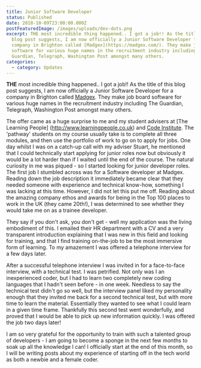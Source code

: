```yaml
---
title: Junior Software Developer
status: Published
date: 2018-10-09T23:00:00.000Z
postFeaturedImage: /images/uploads/dev-dots.png
excerpt: THE most incredible thing happened.. I got a job!! As the title of this
  blog post suggests, I am now officially a Junior Software Developer for a
  company in Brighton called [Madgex](https://madgex.com/). They make job board
  software for various huge names in the recruitment industry including The
  Guardian, Telegraph, Washington Post amongst many others.
categories:
  - category: Updates
---
```

**THE** most incredible thing happened.. I got a job!! As the title of this blog post suggests, I am now officially a Junior Software Developer for a company in Brighton called [Madgex](https://madgex.com/). They make job board software for various huge names in the recruitment industry including The Guardian, Telegraph, Washington Post amongst many others.

The offer came as a huge surprise to me and my student advisers  at [The Learning People] (http://www.learningpeople.co.uk) and [Code Institute](https://www.codeinstitute.net). The 'pathway' students on my course usually take is to complete all three modules, and then use the portfolio of work to go on to apply for jobs. One day whilst I was on a catch-up call with my adviser Stuart, he mentioned that I could technically start applying for junior roles now but obviously it would be a lot harder than if I waited until the end of the course. The natural curiosity in me was piqued - so I started looking for junior developer roles. The first job I stumbled across was for a Software developer at Madgex. Reading down the job description it immediately became clear that they needed someone with experience and technical know-how, something I was lacking at this time. However, I did not let this put me off. Reading about the amazing company ethos and awards for being in the Top 100 places to work in the UK (they came 20th!), I was determined to see whether they would take me on as a trainee developer.

They say if you don't ask, you don't get - well my application was the living embodiment of this. I emailed their HR department with a CV and a very transparent introduction explaining that I was new in this field and looking for training, and that I find training on-the-job to be the most immersive form of learning. To my amazement I was offered a telephone interview for a few days later.

After a successful telephone interview I was invited in for a face-to-face interview, with a technical test. I was petrified. Not only was I an inexperienced coder, but I had to learn two completely new coding languages that I hadn't seen before - in one week. Needless to say the technical test didn't go so well, but the interview panel liked my personality enough that they invited me back for a second technical test, but with more time to learn the material. Essentially they wanted to see what I could learn in a given time frame. Thankfully this second test went wonderfully, and proved that I would be able to pick up new information quickly. I was offered the job two days later!

I am so very grateful for the opportunity to train with such a talented group of developers - I am going to become a sponge in the next few months to soak up all the knowledge I can! I officially start at the end of this month, so I will be writing posts about my experience of starting off in the tech world as both a newbie and a female coder.